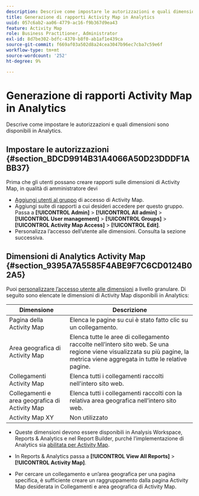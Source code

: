 ```yaml
---
description: Descrive come impostare le autorizzazioni e quali dimensioni sono disponibili in Analytics.
title: Generazione di rapporti Activity Map in Analytics
uuid: 057c6ab2-aa06-4779-ac16-f9b367d9ea43
feature: Activity Map
role: Business Practitioner, Administrator
exl-id: 8d7be302-bdfc-4370-b8f0-ab1af1e439ca
source-git-commit: f669af03a502d8a24cea3047b96ec7cba7c59e6f
workflow-type: tm+mt
source-wordcount: '252'
ht-degree: 9%

---
```


# Generazione di rapporti Activity Map in Analytics

Descrive come impostare le autorizzazioni e quali dimensioni sono disponibili in Analytics.

## Impostare le autorizzazioni {#section_BDCD9914B31A4066A50D23DDDF1ABB37}

Prima che gli utenti possano creare rapporti sulle dimensioni di Activity Map, in qualità di amministratore devi

* [Aggiungi utenti al gruppo](/help/analyze/activity-map/activitymap-getting-started/activitymap-getting-started-admins/activitymap-enable.md) di accesso di Activity Map.
* Aggiungi suite di rapporti a cui desideri accedere per questo gruppo. Passa a **[!UICONTROL Admin]** > **[!UICONTROL All admin]** > **[!UICONTROL User management]** > **[!UICONTROL Groups]** > **[!UICONTROL Activity Map Access]** > **[!UICONTROL Edit]**.
* Personalizza l’accesso dell’utente alle dimensioni. Consulta la sezione successiva.

## Dimensioni di Analytics Activity Map {#section_9395A7A5585F4ABE9F7C6CD0124B02A5}

Puoi [personalizzare l’accesso utente alle dimensioni](https://experienceleague.adobe.com/docs/analytics/admin/user-product-management/customize-report-access/groups-dimensions.html) a livello granulare. Di seguito sono elencate le dimensioni di Activity Map disponibili in Analytics:

| Dimensione | Descrizione |
|---|---|
| Pagina della Activity Map | Elenca le pagine su cui è stato fatto clic su un collegamento. |
| Area geografica di Activity Map | Elenca tutte le aree di collegamento raccolte nell’intero sito web. Se una regione viene visualizzata su più pagine, la metrica viene aggregata in tutte le relative pagine. |
| Collegamenti Activity Map | Elenca tutti i collegamenti raccolti nell&#39;intero sito web. |
| Collegamenti e area geografica di Activity Map | Elenca tutti i collegamenti raccolti con la relativa area geografica nell’intero sito web. |
| Activity Map XY | Non utilizzato |

* Queste dimensioni devono essere disponibili in Analysis Workspace, Reports &amp; Analytics e nel Report Builder, purché l’implementazione di Analytics sia [abilitata per Activity Map](/help/analyze/activity-map/activitymap-getting-started/activitymap-getting-started-admins/activitymap-enable.md).
* In Reports &amp; Analytics passa a **[!UICONTROL View All Reports]** > **[!UICONTROL Activity Map]**.

* Per cercare un collegamento e un’area geografica per una pagina specifica, è sufficiente creare un raggruppamento dalla pagina Activity Map desiderata in Collegamenti e area geografica di Activity Map.
